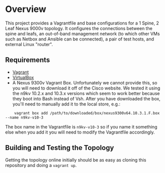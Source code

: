 # Overview
This project provides a Vagrantfile and base configurations for a 1 Spine, 2 Leaf Nexus 9000v topology.  It configures the connections between the spine and leafs, an out-of-band management network (to which other VMs such as Netbox and Ansible can be connected), a pair of test hosts, and external Linux "router".

## Requirements

* [Vagrant](https://www.vagrantup.com/)
* [VirtualBox](https://www.virtualbox.org/)
* A Nexus 9300v Vagrant Box.  Unfortunately we cannot provide this, so you will need to download it off of the Cisco website.  We tested it using the n9kv 10.2.x and 10.3.x versions which seem to work better because they boot into Bash instead of Vsh.  After you have downloaded the box, you'll need to manually add it to the local store, e.g.:

```
    vagrant box add /path/to/downloaded/box/nexus9300v64.10.3.1.F.box --name n9kv-v10-3
```

The box name in the Vagrantfile is ```n9kv-v10-3``` so if you name it something else when you add it you will need to modify the Vagrantfile accordingly.

## Building and Testing the Topology

Getting the topology online initially should be as easy as cloning this repository and doing a ```vagrant up```. 



